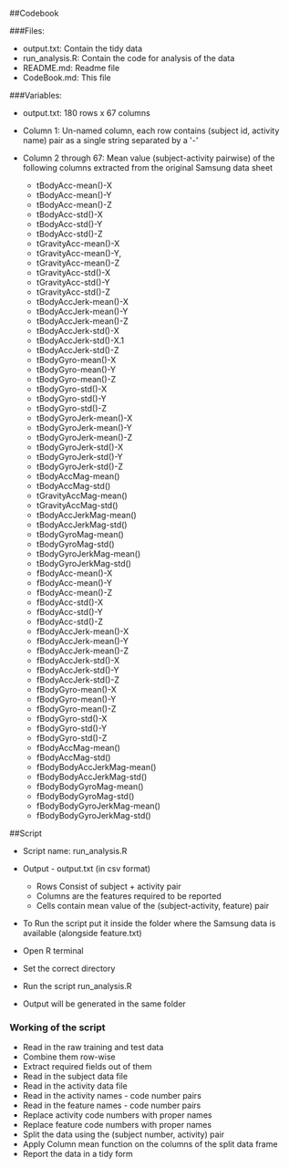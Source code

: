 ##Codebook

###Files:
* output.txt:		Contain the tidy data
* run_analysis.R: 	Contain the code for analysis of the data
* README.md:			Readme file
* CodeBook.md:		This file


###Variables:
* output.txt: 180 rows x 67 columns

* Column 1: Un-named column, each row contains (subject id, activity name) pair as a single string separated by a '-'
* Column 2 through 67: Mean value (subject-activity pairwise) of the following columns extracted from the original Samsung data sheet

	* tBodyAcc-mean()-X
	* tBodyAcc-mean()-Y
	* tBodyAcc-mean()-Z
	* tBodyAcc-std()-X
	* tBodyAcc-std()-Y
	* tBodyAcc-std()-Z
	* tGravityAcc-mean()-X
	* tGravityAcc-mean()-Y,
	* tGravityAcc-mean()-Z
	* tGravityAcc-std()-X
	* tGravityAcc-std()-Y
	* tGravityAcc-std()-Z
	* tBodyAccJerk-mean()-X
	* tBodyAccJerk-mean()-Y
	* tBodyAccJerk-mean()-Z
	* tBodyAccJerk-std()-X
	* tBodyAccJerk-std()-X.1
	* tBodyAccJerk-std()-Z
	* tBodyGyro-mean()-X
	* tBodyGyro-mean()-Y
	* tBodyGyro-mean()-Z
	* tBodyGyro-std()-X
	* tBodyGyro-std()-Y
	* tBodyGyro-std()-Z
	* tBodyGyroJerk-mean()-X
	* tBodyGyroJerk-mean()-Y
	* tBodyGyroJerk-mean()-Z
	* tBodyGyroJerk-std()-X
	* tBodyGyroJerk-std()-Y
	* tBodyGyroJerk-std()-Z
	* tBodyAccMag-mean()
	* tBodyAccMag-std()
	* tGravityAccMag-mean()
	* tGravityAccMag-std()
	* tBodyAccJerkMag-mean()
	* tBodyAccJerkMag-std()
	* tBodyGyroMag-mean()
	* tBodyGyroMag-std()
	* tBodyGyroJerkMag-mean()
	* tBodyGyroJerkMag-std()
	* fBodyAcc-mean()-X
	* fBodyAcc-mean()-Y
	* fBodyAcc-mean()-Z
	* fBodyAcc-std()-X
	* fBodyAcc-std()-Y
	* fBodyAcc-std()-Z
	* fBodyAccJerk-mean()-X
	* fBodyAccJerk-mean()-Y
	* fBodyAccJerk-mean()-Z
	* fBodyAccJerk-std()-X
	* fBodyAccJerk-std()-Y
	* fBodyAccJerk-std()-Z
	* fBodyGyro-mean()-X
	* fBodyGyro-mean()-Y
	* fBodyGyro-mean()-Z
	* fBodyGyro-std()-X
	* fBodyGyro-std()-Y
	* fBodyGyro-std()-Z
	* fBodyAccMag-mean()
	* fBodyAccMag-std()
	* fBodyBodyAccJerkMag-mean()
	* fBodyBodyAccJerkMag-std()
	* fBodyBodyGyroMag-mean()
	* fBodyBodyGyroMag-std()
	* fBodyBodyGyroJerkMag-mean()
	* fBodyBodyGyroJerkMag-std()

##Script
* Script name: run_analysis.R
* Output - output.txt (in csv format)

  * Rows Consist of subject + activity pair
  * Columns are the features required to be reported
  * Cells contain mean value of the (subject-activity, feature) pair

* To Run the script put it inside the folder where the Samsung data is available (alongside feature.txt)
* Open R terminal
* Set the correct directory
* Run the script run_analysis.R
* Output will be generated in the same folder

### Working of the script
* Read in the raw training and test data
* Combine them row-wise
* Extract required fields out of them
* Read in the subject data file
* Read in the activity data file
* Read in the activity names - code number pairs
* Read in the feature names - code number pairs
* Replace activity code numbers with proper names
* Replace feature code numbers with proper names
* Split the data using the (subject number, activity) pair
* Apply Column mean function on the columns of the split data frame
* Report the data in a tidy form
